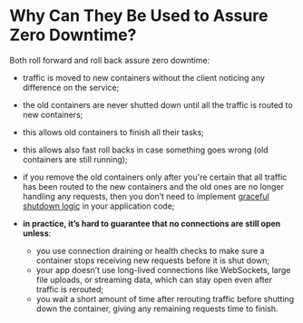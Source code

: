 # Why Can They Be Used to Assure Zero Downtime?

Both roll forward and roll back assure zero downtime:

- traffic is moved to new containers without the client noticing any difference on the service;
- the old containers are never shutted down until all the traffic is routed to new containers;
- this allows old containers to finish all their tasks;
 

- this allows also fast roll backs in case something goes wrong (old containers are still running);
- if you remove the old containers only after you're certain that all traffic has been routed to the new containers and the old ones are no longer handling any requests, then you don’t need to implement [graceful shutdown logic](../../../option-two/step/graceful-shutdown/graceful_shutdown.md) in your application code;
- **in practice, it’s hard to guarantee that no connections are still open unless**:
  - you use connection draining or health checks to make sure a container stops receiving new requests before it is shut down;
  - your app doesn’t use long-lived connections like WebSockets, large file uploads, or streaming data, which can stay open even after traffic is rerouted;
  - you wait a short amount of time after rerouting traffic before shutting down the container, giving any remaining requests time to finish.
